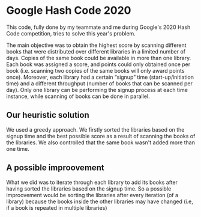 # Google Hash Code 2020

This code, fully done by my teammate and me during Google's 2020 Hash Code competition, tries to solve this year's problem.

The main objective was to obtain the highest score by scanning different books that were distributed over different libraries in a limited number of days. Copies of the same book could be available in more than one library. Each book was assigned a score, and points could only obtained once per book (i.e. scanning two copies of the same books will only award points once). Moreover, each library had a certain “signup” time (start-up/initiation time) and a different throughput (number of books that can be scanned per day). Only one library can be performing the signup process at each time instance, while scanning of books can be done in parallel.

## Our heuristic solution

We used a greedy approach. We firstly sorted the libraries based on the signup time and the best possible score as a result of scanning the books of the libraries. We also controlled that the same book wasn't added more than one time. 

## A possible improovement
What we did was to iterate through each library to add its books after having sorted the libraries based on the signup time. So a possible improovement would be sorting the libraries after every iteration (of a library) because the books inside the other libraries may have changed (i.e, if a book is repeated in multiple libraries)

